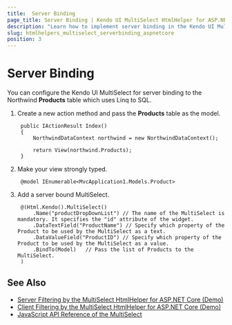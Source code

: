 ```yaml
---
title:  Server Binding
page_title: Server Binding | Kendo UI MultiSelect HtmlHelper for ASP.NET Core
description: "Learn how to implement server binding in the Kendo UI MultiSelect HtmlHelper for ASP.NET Core (MVC 6 or ASP.NET Core MVC)."
slug: htmlhelpers_multiselect_serverbinding_aspnetcore
position: 3
---
```


# Server Binding

You can configure the Kendo UI MultiSelect for server binding to the Northwind **Products** table which uses Linq to SQL.

1. Create a new action method and pass the **Products** table as the model.

        public IActionResult Index()
        {
            NorthwindDataContext northwind = new NorthwindDataContext();

            return View(northwind.Products);
        }

1. Make your view strongly typed.

        @model IEnumerable<MvcApplication1.Models.Product>


1. Add a server bound MultiSelect.

        @(Html.Kendo().MultiSelect()
            .Name("productDropDownList") // The name of the MultiSelect is mandatory. It specifies the "id" attribute of the widget.
            .DataTextField("ProductName") // Specify which property of the Product to be used by the MultiSelect as a text.
            .DataValueField("ProductID") // Specify which property of the Product to be used by the MultiSelect as a value.
            .BindTo(Model)   // Pass the list of Products to the MultiSelect.
        )

## See Also

* [Server Filtering by the MultiSelect HtmlHelper for ASP.NET Core (Demo)](https://demos.telerik.com/aspnet-core/multiselect/serverfiltering)
* [Client Filtering by the MultiSelect HtmlHelper for ASP.NET Core (Demo)](https://demos.telerik.com/aspnet-core/multiselect/clientfiltering)
* [JavaScript API Reference of the MultiSelect](http://docs.telerik.com/kendo-ui/api/javascript/ui/multiselect)
